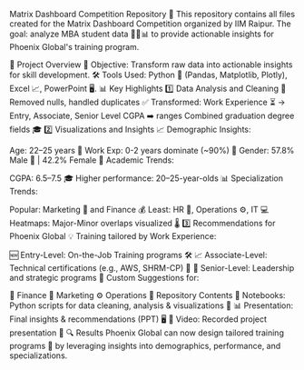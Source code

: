 Matrix Dashboard Competition Repository 🚀
This repository contains all files created for the Matrix Dashboard Competition organized by IIM Raipur. The goal: analyze MBA student data 🧑‍🎓📊 to provide actionable insights for Phoenix Global's training program.

📌 Project Overview
🎯 Objective: Transform raw data into actionable insights for skill development.
🛠 Tools Used: Python 🐍 (Pandas, Matplotlib, Plotly), Excel 📈, PowerPoint 🖥.
📊 Key Highlights
1️⃣ Data Analysis and Cleaning 🧹
Removed nulls, handled duplicates ✅
Transformed:
Work Experience ⏳ → Entry, Associate, Senior Level
CGPA ➡️ ranges
Combined graduation degree fields 🎓
2️⃣ Visualizations and Insights 📈
Demographic Insights:

Age: 22–25 years 📅
Work Exp: 0-2 years dominate (~90%) 💼
Gender: 57.8% Male 👨 | 42.2% Female 👩
Academic Trends:

CGPA: 6.5–7.5 🎓
Higher performance: 20–25-year-olds 📊
Specialization Trends:

Popular: Marketing 📣 and Finance 💰
Least: HR 👥, Operations ⚙️, IT 💻
Heatmaps: Major-Minor overlaps visualized 🌡️
3️⃣ Recommendations for Phoenix Global 💡
Training tailored by Work Experience:

🆕 Entry-Level: On-the-Job Training programs 🛠
📈 Associate-Level: Technical certifications (e.g., AWS, SHRM-CP) 🏅
🌟 Senior-Level: Leadership and strategic programs 🧠
Custom Suggestions for:

🎯 Finance
📣 Marketing
⚙️ Operations
📂 Repository Contents
📓 Notebooks: Python scripts for data cleaning, analysis & visualizations 🐍
📊 Presentation: Final insights & recommendations (PPT) 🖥
🎥 Video: Recorded project presentation 🚀
🔍 Results
Phoenix Global can now design tailored training programs 🎯 by leveraging insights into demographics, performance, and specializations.

